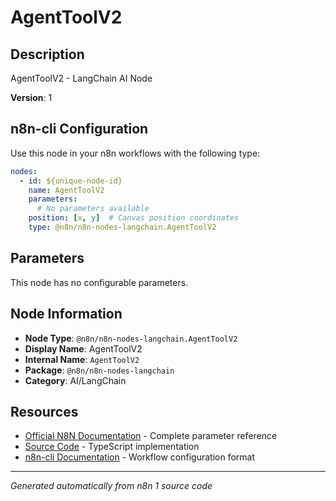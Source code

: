 # AgentToolV2

## Description

AgentToolV2 - LangChain AI Node

**Version**: 1

## n8n-cli Configuration

Use this node in your n8n workflows with the following type:

```yaml
nodes:
  - id: ${unique-node-id}
    name: AgentToolV2
    parameters:
      # No parameters available
    position: [x, y]  # Canvas position coordinates
    type: @n8n/n8n-nodes-langchain.AgentToolV2
```

## Parameters

This node has no configurable parameters.

## Node Information

- **Node Type**: `@n8n/n8n-nodes-langchain.AgentToolV2`
- **Display Name**: AgentToolV2
- **Internal Name**: `AgentToolV2`
- **Package**: `@n8n/n8n-nodes-langchain`
- **Category**: AI/LangChain

## Resources

- [Official N8N Documentation](https://docs.n8n.io/integrations/builtin/cluster-nodes/root-nodes/n8n-nodes-langchain.agenttoolv2/) - Complete parameter reference
- [Source Code](https://github.com/n8n-io/n8n/blob/master/packages/@n8n/nodes-langchain/nodes/agents/Agent/V2/AgentToolV2.node.ts) - TypeScript implementation
- [n8n-cli Documentation](https://github.com/edenreich/n8n-cli) - Workflow configuration format

---
*Generated automatically from n8n 1 source code*
